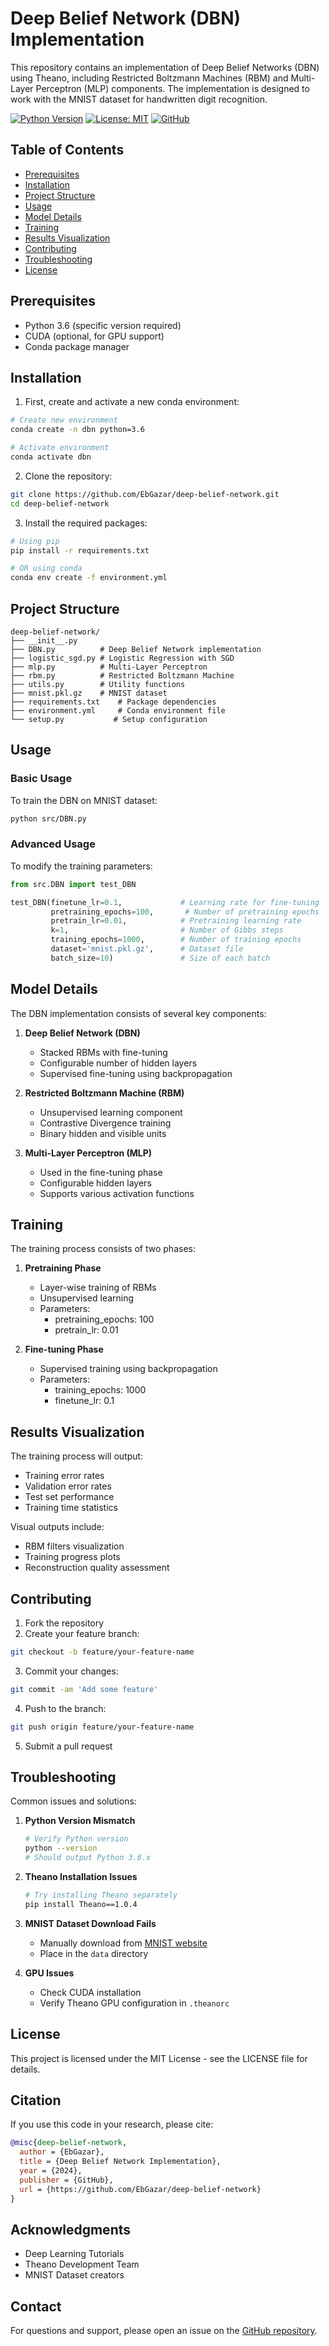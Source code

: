 # Deep Belief Network (DBN) Implementation

This repository contains an implementation of Deep Belief Networks (DBN) using Theano, including Restricted Boltzmann Machines (RBM) and Multi-Layer Perceptron (MLP) components. The implementation is designed to work with the MNIST dataset for handwritten digit recognition.

[![Python Version](https://img.shields.io/badge/python-3.6-blue.svg)](https://www.python.org/downloads/release/python-360/)
[![License: MIT](https://img.shields.io/badge/License-MIT-yellow.svg)](https://opensource.org/licenses/MIT)
[![GitHub](https://img.shields.io/github/followers/EbGazar?label=Follow&style=social)](https://github.com/EbGazar)

## Table of Contents
- [Prerequisites](#prerequisites)
- [Installation](#installation)
- [Project Structure](#project-structure)
- [Usage](#usage)
- [Model Details](#model-details)
- [Training](#training)
- [Results Visualization](#results-visualization)
- [Contributing](#contributing)
- [Troubleshooting](#troubleshooting)
- [License](#license)

## Prerequisites

- Python 3.6 (specific version required)
- CUDA (optional, for GPU support)
- Conda package manager

## Installation

1. First, create and activate a new conda environment:
```bash
# Create new environment
conda create -n dbn python=3.6

# Activate environment
conda activate dbn
```

2. Clone the repository:
```bash
git clone https://github.com/EbGazar/deep-belief-network.git
cd deep-belief-network
```

3. Install the required packages:
```bash
# Using pip
pip install -r requirements.txt

# OR using conda
conda env create -f environment.yml
```

## Project Structure

```
deep-belief-network/
├── __init__.py
├── DBN.py          # Deep Belief Network implementation
├── logistic_sgd.py # Logistic Regression with SGD
├── mlp.py          # Multi-Layer Perceptron
├── rbm.py          # Restricted Boltzmann Machine
├── utils.py        # Utility functions
├── mnist.pkl.gz    # MNIST dataset
├── requirements.txt    # Package dependencies
├── environment.yml     # Conda environment file
└── setup.py           # Setup configuration
```

## Usage

### Basic Usage

To train the DBN on MNIST dataset:
```bash
python src/DBN.py
```

### Advanced Usage

To modify the training parameters:

```python
from src.DBN import test_DBN

test_DBN(finetune_lr=0.1,             # Learning rate for fine-tuning
         pretraining_epochs=100,       # Number of pretraining epochs
         pretrain_lr=0.01,            # Pretraining learning rate
         k=1,                         # Number of Gibbs steps
         training_epochs=1000,        # Number of training epochs
         dataset='mnist.pkl.gz',      # Dataset file
         batch_size=10)               # Size of each batch
```

## Model Details

The DBN implementation consists of several key components:

1. **Deep Belief Network (DBN)**
   - Stacked RBMs with fine-tuning
   - Configurable number of hidden layers
   - Supervised fine-tuning using backpropagation

2. **Restricted Boltzmann Machine (RBM)**
   - Unsupervised learning component
   - Contrastive Divergence training
   - Binary hidden and visible units

3. **Multi-Layer Perceptron (MLP)**
   - Used in the fine-tuning phase
   - Configurable hidden layers
   - Supports various activation functions

## Training

The training process consists of two phases:

1. **Pretraining Phase**
   - Layer-wise training of RBMs
   - Unsupervised learning
   - Parameters:
     - pretraining_epochs: 100
     - pretrain_lr: 0.01

2. **Fine-tuning Phase**
   - Supervised training using backpropagation
   - Parameters:
     - training_epochs: 1000
     - finetune_lr: 0.1

## Results Visualization

The training process will output:
- Training error rates
- Validation error rates
- Test set performance
- Training time statistics

Visual outputs include:
- RBM filters visualization
- Training progress plots
- Reconstruction quality assessment

## Contributing

1. Fork the repository
2. Create your feature branch:
```bash
git checkout -b feature/your-feature-name
```
3. Commit your changes:
```bash
git commit -am 'Add some feature'
```
4. Push to the branch:
```bash
git push origin feature/your-feature-name
```
5. Submit a pull request

## Troubleshooting

Common issues and solutions:

1. **Python Version Mismatch**
   ```bash
   # Verify Python version
   python --version
   # Should output Python 3.6.x
   ```

2. **Theano Installation Issues**
   ```bash
   # Try installing Theano separately
   pip install Theano==1.0.4
   ```

3. **MNIST Dataset Download Fails**
   - Manually download from [MNIST website](http://yann.lecun.com/exdb/mnist/)
   - Place in the `data` directory

4. **GPU Issues**
   - Check CUDA installation
   - Verify Theano GPU configuration in `.theanorc`

## License

This project is licensed under the MIT License - see the LICENSE file for details.

## Citation

If you use this code in your research, please cite:

```bibtex
@misc{deep-belief-network,
  author = {EbGazar},
  title = {Deep Belief Network Implementation},
  year = {2024},
  publisher = {GitHub},
  url = {https://github.com/EbGazar/deep-belief-network}
}
```

## Acknowledgments

- Deep Learning Tutorials
- Theano Development Team
- MNIST Dataset creators

## Contact

For questions and support, please open an issue on the [GitHub repository](https://github.com/EbGazar/deep-belief-network/issues).
